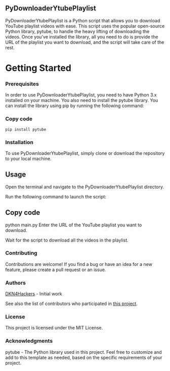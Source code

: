 ## PyDownloaderYtubePlaylist
PyDownloaderYtubePlaylist is a Python script that allows you to download YouTube playlist videos with ease. This script uses the popular open-source Python library, pytube, to handle the heavy lifting of downloading the videos. Once you've installed the library, all you need to do is provide the URL of the playlist you want to download, and the script will take care of the rest.

# Getting Started
### Prerequisites
In order to use PyDownloaderYtubePlaylist, you need to have Python 3.x installed on your machine. You also need to install the pytube library. You can install the library using pip by running the following command:

### Copy code
 `pip install pytube`
### Installation
To use PyDownloaderYtubePlaylist, simply clone or download the repository to your local machine.

## Usage
Open the terminal and navigate to the PyDownloaderYtubePlaylist directory.

Run the following command to launch the script:

## Copy code
python main.py
Enter the URL of the YouTube playlist you want to download.

Wait for the script to download all the videos in the playlist.

### Contributing
Contributions are welcome! If you find a bug or have an idea for a new feature, please create a pull request or an issue.

### Authors
[DKN4Hackers](https://github.com/DKN4Hackers/) - Initial work

See also the list of contributors who participated in [this project](https://github.com/DKN4Hackers/PyDownloaderYtubePlaylist).

### License
This project is licensed under the MIT License.

### Acknowledgments
pytube - The Python library used in this project.
Feel free to customize and add to this template as needed, based on the specific requirements of your project.